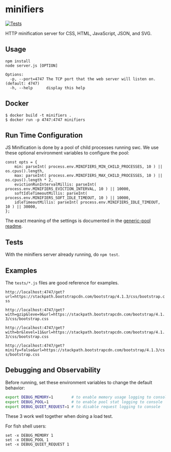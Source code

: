 # minifiers

[![Tests](https://github.com/Automattic/minifiers/actions/workflows/requests.yml/badge.svg)](https://github.com/Automattic/minifiers/actions)

HTTP minification server for CSS, HTML, JavaScript, JSON, and SVG.

## Usage

```
npm install
node server.js [OPTION]

Options:
  -p, --port=4747 The TCP port that the web server will listen on. (default: 4747)
  -h, --help      display this help
```

## Docker

```
$ docker build -t minifiers .
$ docker run -p 4747:4747 minifiers
```

## Run Time Configuration

JS Minification is done by a pool of child processes running swc. We use these
optional environment variables to configure the pool:

```
const opts = {
	min: parseInt( process.env.MINIFIERS_MIN_CHILD_PROCESSES, 10 ) || os.cpus().length,
	max: parseInt( process.env.MINIFIERS_MAX_CHILD_PROCESSES, 10 ) || os.cpus().length * 2,
	evictionRunIntervalMillis: parseInt( process.env.MINIFIERS_EVICTION_INTERVAL, 10 ) || 10000,
	softIdleTimeoutMillis: parseInt( process.env.MINIFIERS_SOFT_IDLE_TIMEOUT, 10 ) || 10000,
	idleTimeoutMillis: parseInt( process.env.MINIFIERS_IDLE_TIMEOUT, 10 ) || 30000,
};
```

The exact meaning of the settings is documented in the [generic-pool
readme](https://www.npmjs.com/package/generic-pool).

## Tests

With the minifiers server already running, do `npm test`.

## Examples

The `tests/*.js` files are good reference for examples.

`http://localhost:4747/get?url=https://stackpath.bootstrapcdn.com/bootstrap/4.1.3/css/bootstrap.css`

`http://localhost:4747/get?with=gzip&leve=9&url=https://stackpath.bootstrapcdn.com/bootstrap/4.1.3/css/bootstrap.css`

`http://localhost:4747/get?with=br&level=11&url=https://stackpath.bootstrapcdn.com/bootstrap/4.1.3/css/bootstrap.css`

`http://localhost:4747/get?minify=false&url=https://stackpath.bootstrapcdn.com/bootstrap/4.1.3/css/bootstrap.css`

## Debugging and Observability

Before running, set these environment variables to change the default behavior:

```bash
export DEBUG_MEMORY=1        # to enable memory usage logging to console
export DEBUG_POOL=1          # to enable pool stat logging to console
export DEBUG_QUIET_REQUEST=1 # to disable request logging to console
```

These 3 work well together when doing a load test.

For fish shell users:

```fish
set -x DEBUG_MEMORY 1
set -x DEBUG_POOL 1
set -x DEBUG_QUIET_REQUEST 1
```
